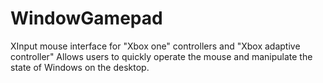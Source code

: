 # WindowGamepad
XInput mouse interface for "Xbox one" controllers and "Xbox adaptive controller"
Allows users to quickly operate the mouse and manipulate the state of Windows on the desktop.
